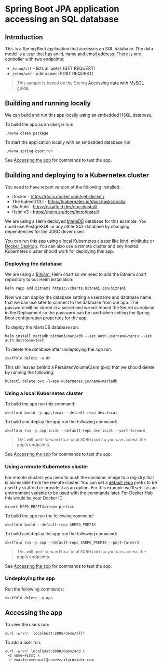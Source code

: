 # Spring Boot JPA application accessing an SQL database

## Introduction

This is a Spring Boot application that accesses an SQL database.  The data model is a `User` that has an id, name and email address.  There is one controller with two endpoints:

* `/demo/all` - lists all users  (GET REQUEST)
* `/demo/add` - add a user (POST REQUEST)

> This sample is based on the Spring [Accessing data with MySQL](https://spring.io/guides/gs/accessing-data-mysql/) guide.

## Building and running locally

We can build and run this app locally using an embedded HSQL database.

To build the app as an uberjar run:

```
./mvnw clean package 
```

To start the application locally with an embedded database run:

```
./mvnw spring-boot:run
```

See [Accessing the app](accessing-the-app) for commands to test the app.

## Building and deploying to a Kubernetes cluster

You need to have recent version of the following installed:

- Docker - https://docs.docker.com/get-docker/
- The kubectl CLI - https://kubernetes.io/docs/tasks/tools/
- Skaffold - https://skaffold.dev/docs/install/
- Helm v3 - https://helm.sh/docs/intro/install/

We are using a Helm deployed [MariaDB](https://mariadb.com/) database for this example. You could use PostgreSQL or any other SQL database by changing dependencies for the JDBC driver used. 

You can run this app using a local Kubernetes cluster like [kind](https://kind.sigs.k8s.io/), [minikube](https://minikube.sigs.k8s.io/docs/start/) or [Docker Desktop](https://www.docker.com/products/docker-desktop). You can also use a remote cluster and any hosted Kubernetes cluster should work for deploying this app.

### Deploying the database

We are using a [Bitnami](https://bitnami.com/) Helm chart so we need to add the Bitnami chart repository to our Helm installation:

```
helm repo add bitnami https://charts.bitnami.com/bitnami
```

Now we can deploy the database setting a username and database name that we can use later to connect to the database from our app. The password will be stored in a secret and we will mount the Secret as volume in the Deployment so the password can be used when setting the Spring Boot configuration properties for the app.

To deploy the MariaDB database run:

```
helm install mariadb bitnami/mariadb --set auth.username=tanzu --set auth.database=test
```

To delete the database after undeploying the app run:

```
skaffold delete -p db
```

This still leaves behind a PersistenVolumeClaim (pvc) that we should delete by running the following:

```
kubectl delete pvc -l=app.kubernetes.io/name=mariadb
```

### Using a local Kubernetes cluster

To build the app run this command:

```
skaffold build -p app,local --default-repo dev.local
```

To build and deploy the app run the following command:

```
skaffold run -p app,local --default-repo dev.local --port-forward
```

> This will port-forward to a local 8080 port so you can access the app's endpoints.

See [Accessing the app](accessing-the-app) for commands to test the app.

### Using a remote Kubernetes cluster

For remote clusters you need to push the container image to a registry that is accessible from the remote cluster. You can set a [default repo](https://skaffold.dev/docs/environment/image-registries/) prefix to be used by skaffold or provide it as an option. For this example we'll set it as an environment variable to be used with the commands later. For Docker Hub this would be your Docker ID. 

```
export REPO_PREFIX=<repo-prefix>
```

To build the app run the following command:

```
skaffold build --default-repo $REPO_PREFIX
```

To build and deploy the app run the following command:

```
skaffold run -p app --default-repo $REPO_PREFIX --port-forward
```

> This will port-forward to a local 8080 port so you can access the app's endpoints.

See [Accessing the app](accessing-the-app) for commands to test the app.

### Undeploying the app

Run the following commands:

```
skaffold delete -p app
```

## Accessing the app

To view the users run:

```
curl -w'\n' 'localhost:8080/demo/all'
```

To add a user run:

```
curl -w'\n' localhost:8080/demo/add \
 -d name=First \
 -d email=someemail@someemailprovider.com
```
